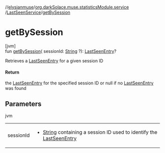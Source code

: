//[elysianmuse](../../../index.md)/[org.darkSolace.muse.statisticsModule.service](../index.md)
/[LastSeenService](index.md)/[getBySession](get-by-session.md)

# getBySession

[jvm]\
fun [getBySession](get-by-session.md)(
sessionId: [String](https://kotlinlang.org/api/latest/jvm/stdlib/kotlin/-string/index.html)
?): [LastSeenEntry](../../org.darkSolace.muse.statisticsModule.model/-last-seen-entry/index.md)?

Retrieves a [LastSeenEntry](../../org.darkSolace.muse.statisticsModule.model/-last-seen-entry/index.md) for a given
session ID

#### Return

the [LastSeenEntry](../../org.darkSolace.muse.statisticsModule.model/-last-seen-entry/index.md) for the specified
session ID or null if no [LastSeenEntry](../../org.darkSolace.muse.statisticsModule.model/-last-seen-entry/index.md) was
found

## Parameters

jvm

| | |
|---|---|
| sessionId | <ul><li>[String](https://kotlinlang.org/api/latest/jvm/stdlib/kotlin/-string/index.html) containing a session ID used to identify the [LastSeenEntry](../../org.darkSolace.muse.statisticsModule.model/-last-seen-entry/index.md)</li></ul> |
